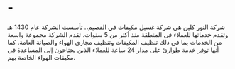 # -
شركة النور كلين هي شركة غسيل مكيفات في القصيم،. تأسست الشركة عام 1430 هـ وتقدم خدماتها للعملاء في المنطقة منذ أكثر من 5 سنوات. تقدم الشركة مجموعة واسعة من الخدمات بما في ذلك تنظيف المكيفات وتنظيف مجاري الهواء والصيانة العامة. كما أنها توفر خدمة طوارئ على مدار 24 ساعة للعملاء الذين يحتاجون إلى المساعدة في مكيفات الهواء الخاصة بهم.

